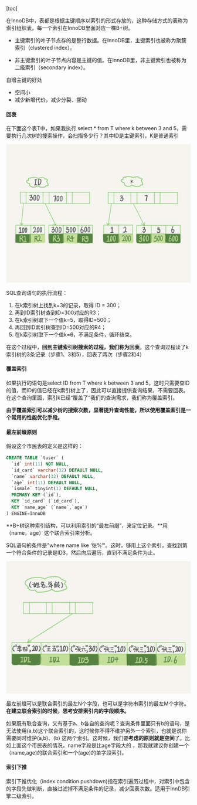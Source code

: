 [toc]

在InnoDB中，表都是根据主键顺序以索引的形式存放的，这种存储方式的表称为索引组织表。每一个索引在InnoDB里面对应一棵B+树。

- 主键索引的叶子节点存的是整行数据。在InnoDB里，主键索引也被称为聚簇索引（clustered index）。

- 非主键索引的叶子节点内容是主键的值。在InnoDB里，非主键索引也被称为二级索引（secondary index）。

自增主键的好处

- 空间小
- 减少新增代价，减少分裂、挪动

#### 回表

在下面这个表T中，如果我执行 select * from T where k between 3 and 5，需要执行几次树的搜索操作，会扫描多少行？其中ID是主键索引，K是普通索引

<img src="./img/2.1.png" style="zoom:80%;" />

SQL查询语句的执行流程：

1. 在k索引树上找到k=3的记录，取得 ID = 300；
2. 再到ID索引树查到ID=300对应的R3；
3. 在k索引树取下一个值k=5，取得ID=500；
4. 再回到ID索引树查到ID=500对应的R4；
5. 在k索引树取下一个值k=6，不满足条件，循环结束。

在这个过程中，**回到主键索引树搜索的过程，我们称为回表**。这个查询过程读了k索引树的3条记录（步骤1、3和5），回表了两次（步骤2和4）

#### 覆盖索引

如果执行的语句是select ID from T where k between 3 and 5，这时只需要查ID的值，而ID的值已经在k索引树上了，因此可以直接提供查询结果，不需要回表。在这个查询里面，索引k已经“覆盖了”我们的查询需求，我们称为覆盖索引。

**由于覆盖索引可以减少树的搜索次数，显著提升查询性能，所以使用覆盖索引是一个常用的性能优化手段。**

#### 最左前缀原则

假设这个市民表的定义是这样的：

```sql
CREATE TABLE `tuser` (
  `id` int(11) NOT NULL,
  `id_card` varchar(32) DEFAULT NULL,
  `name` varchar(32) DEFAULT NULL,
  `age` int(11) DEFAULT NULL,
  `ismale` tinyint(1) DEFAULT NULL,
  PRIMARY KEY (`id`),
  KEY `id_card` (`id_card`),
  KEY `name_age` (`name`,`age`)
) ENGINE=InnoDB
```

**B+树这种索引结构，可以利用索引的“最左前缀”，来定位记录。**用（name，age）这个联合索引来分析。

SQL语句的条件是"where name like ‘张%’"。这时，够用上这个索引，查找到第一个符合条件的记录是ID3，然后向后遍历，直到不满足条件为止。

<img src="./img/2.2.jpg" style="zoom:80%;" />

最左前缀可以是联合索引的最左N个字段，也可以是字符串索引的最左M个字符。**在建立联合索引的时候，思考安排索引内的字段顺序。**

如果既有联合查询，又有基于a、b各自的查询呢？查询条件里面只有b的语句，是无法使用(a,b)这个联合索引的，这时候你不得不维护另外一个索引，也就是说你需要同时维护(a,b)、(b) 这两个索引。这时候，我们要**考虑的原则就是空间**了。比如上面这个市民表的情况，name字段是比age字段大的 ，那我就建议你创建一个（name,age)的联合索引和一个(age)的单字段索引。

#### 索引下推

索引下推优化（index condition pushdown)指在索引遍历过程中，对索引中包含的字段先做判断，直接过滤掉不满足条件的记录，减少回表次数。适用于InnDB引擎二级索引。
